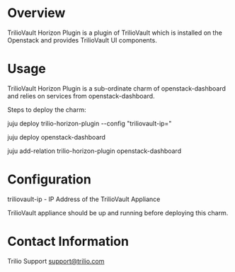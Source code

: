 # Overview

TrilioVault Horizon Plugin is a plugin of TrilioVault which is installed
on the Openstack and provides TrilioVault UI components.

# Usage

TrilioVault Horizon Plugin is a sub-ordinate charm of openstack-dashboard
and relies on services from openstack-dashboard.

Steps to deploy the charm:

juju deploy trilio-horizon-plugin --config "triliovault-ip=<IP Address>"

juju deploy openstack-dashboard

juju add-relation trilio-horizon-plugin openstack-dashboard

# Configuration

triliovault-ip - IP Address of the TrilioVault Appliance

TrilioVault appliance should be up and running before deploying this charm.

# Contact Information

Trilio Support <support@trilio.com>
